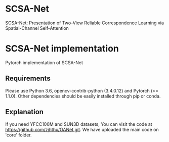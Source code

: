 # SCSA-Net
SCSA-Net: Presentation of Two-View Reliable Correspondence Learning via Spatial-Channel Self-Attention

# SCSA-Net implementation

Pytorch implementation of SCSA-Net

## Requirements

Please use Python 3.6, opencv-contrib-python (3.4.0.12) and Pytorch (>= 1.1.0). Other dependencies should be easily installed through pip or conda.

## Explanation

If you need YFCC100M and SUN3D datasets, You can visit the code at https://github.com/zjhthu/OANet.git. We have uploaded the main code on 'core' folder. 
